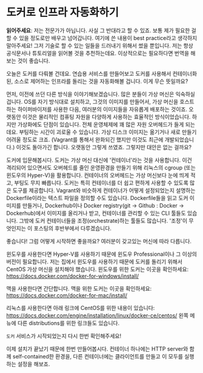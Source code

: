 # 도커로 인프라 자동화하기

**읽어주세요**: 저는 전문가가 아닙니다. 사실 그 반대라고 할 수 있죠. 보통 제가 필요한 걸 할 수 있을 정도로만 배우고 넘어갑니다. 여기에 쓴 내용이 best practice라고 생각하지 말아주세요! 그저 기술로 할 수 있는 일들을 드러내기 위해서 썼을 뿐입니다. 저는 항상 공식문서나 튜토리얼을 읽어볼 것을 추천하는데요. 이상적으로는 필요하다면 번역을 해보는 것이 좋습니다.

오늘은 도커를 다뤄볼 건데요. 연습용 서비스를 만들어보고 도커를 사용해서 컨테이너화된, 소스로 제어하는 인프라를 돌리는 것을 자동화해볼 겁니다. 이게 무슨 뜻일까요?

먼저, 이전에 쓰던 다른 방식을 이야기해보겠습니다. 많은 분들이 가상 머신은 익숙하실 겁니다. OS를 자기 방식대로 설치하고, 그것의 이미지를 만들어서, 가상 머신을 호스트하는 하이퍼바이저를 사용한 다음, 여러분의 이미지들을 자유롭게 배포하는 것이죠. 오랫동안 이것은 물리적인 컴퓨팅 자원을 다양하게 사용하는 효율적인 방식이었습니다. 하지만 가상화에도 단점이 있습니다. 전체 운영체제에 꽤 많은 자원 오버헤드가 들게 되는데요. 부팅하는 시간이 괴로울 수 있습니다. 가상 디스크 이미지는 옮기거나 새로 만들기 어려울 정도로 크죠. (Vagrant를 통해서 완화되긴 했지만 이것도 최근에 개발되었습니다.) 이것도 돌아가긴 합니다. 오랫동안 그렇게 쓰였죠. 그렇지만 대안은 없는 걸까요?

도커에 입문해봅시다. 도커는 가상 머신 대신에 '컨테이너'라는 것을 사용합니다. 이건 격리되어 있으면서도 오버헤드를 줄인 운영환경을 만들기 위해 리눅스의 cgroup (또는 윈도우의 Hyper-V)을 활용합니다. 컨테이너의 오버헤드는 가상 머신보다 눈에 띄게 적고, 부팅도 무지 빠릅니다. 도커는 특히 컨테이너를 더 쉽고 편하게 사용할 수 있도록 많은 도구를 제공합니다. Vagrant와 비슷하게 컨테이너가 어떻게 설정되었는지 설명하는 Dockerfile이라는 텍스트 파일을 정의할 수도 있습니다. Dockerfile들을 읽고 도커 이미지를 만들거나, Dockerhub이나 Docker registry(git -> Github : Docker -> Dockerhub)에서 이미지를 올리거나 받고, 컨테이너를 관리할 수 있는 CLI 툴들도 있습니다. 그밖에 도커 컨테이너들을 조정(orchestrate)하는 툴들도 많습니다. '조정'이 무엇인지는 이 포스팅의 후반부에서 다루겠습니다.

좋습니다! 그럼 어떻게 시작하면 좋을까요? 여러분이 갖고있는 머신에 따라 다릅니다.

윈도우를 사용한다면 Hyper-V를 사용하기 때문에 윈도우 Professional이나 그 이상의 버전이 필요합니다. 저는 집에서 윈도우를 사용하기 때문에 도커를 돌리기 위해서 CentOS 가상 머신을 설치해야 했습니다. 윈도우를 위한 도커는 이곳을 확인하세요: https://docs.docker.com/docker-for-windows/install/

맥을 사용한다면 간단합니다. 맥을 위한 도커는 이곳을 확인하세요: https://docs.docker.com/docker-for-mac/install/

리눅스를 사용한다면 아래 링크에 CentOS를 위한 내용이 있습니다: https://docs.docker.com/engine/installation/linux/docker-ce/centos/
왼쪽 메뉴에 다른 distributions를 위한 링크들도 있습니다.

`도커` 서비스가 시작되었는지 다시 한번 확인해주세요!

이제 설치가 끝났기 때문에 한번 만들어봅시다. 컨테이너 하나에는 HTTP server와 함께 self-contained한 환경을, 다른 컨테이너에는 클라이언트를 만들고 이 모두를 실행하는 설정을 해보죠.
